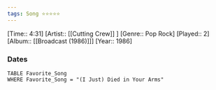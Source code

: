 ```yaml
---
tags: Song ⭐⭐⭐⭐⭐ 
---
```

[Time:: 4:31]
[Artist:: [[Cutting Crew]] ]
[Genre:: Pop Rock]
[Played:: 2]
[Album:: [[Broadcast (1986)]]]
[Year:: 1986]
### Dates
````dataview
TABLE Favorite_Song
WHERE Favorite_Song = "(I Just) Died in Your Arms"
````